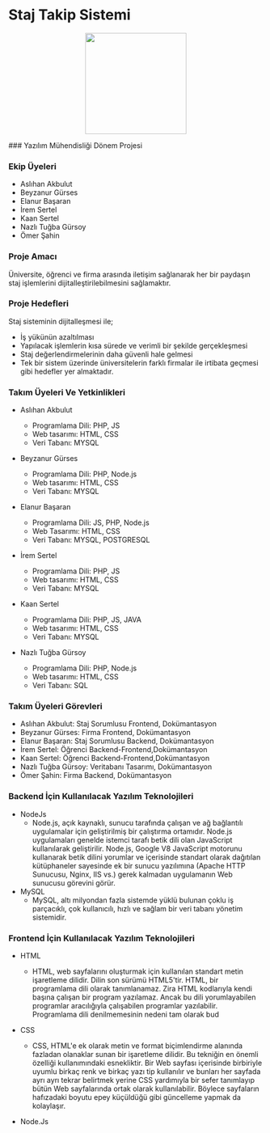 # Staj Takip Sistemi

<p align="center">
  <img src="https://i.pinimg.com/originals/de/62/f1/de62f1d27616b46d59b8be22bc059bf7.jpg" width="200" />  
</p>
### Yazılım Mühendisliği Dönem Projesi

### Ekip Üyeleri
- Aslıhan Akbulut
- Beyzanur Gürses
- Elanur Başaran
- İrem Sertel
- Kaan Sertel
- Nazlı Tuğba Gürsoy
- Ömer Şahin

### Proje Amacı

Üniversite, öğrenci ve firma arasında iletişim sağlanarak her bir paydaşın staj işlemlerini dijitalleştirilebilmesini sağlamaktır.


###  Proje Hedefleri
Staj sisteminin dijitalleşmesi ile;
- İş yükünün azaltılması
- Yapılacak işlemlerin kısa sürede ve verimli bir şekilde gerçekleşmesi
- Staj değerlendirmelerinin daha güvenli hale gelmesi
- Tek bir sistem üzerinde üniversitelerin farklı firmalar ile irtibata geçmesi gibi hedefler yer almaktadır.


### Takım Üyeleri Ve Yetkinlikleri
- Aslıhan Akbulut
	- Programlama Dili: PHP, JS 
	- Web tasarımı: HTML, CSS
	- Veri Tabanı: MYSQL

- Beyzanur Gürses
	- Programlama Dili: PHP, Node.js
	- Web tasarımı: HTML, CSS
	- Veri Tabanı: MYSQL

- Elanur Başaran
	- Programlama Dili: JS, PHP, Node.js
	- Web Tasarımı: HTML, CSS
	- Veri Tabanı: MYSQL, POSTGRESQL

- İrem Sertel
	- Programlama Dili: PHP, JS 
	- Web tasarımı: HTML, CSS
	- Veri Tabanı: MYSQL

- Kaan Sertel
	- Programlama Dili: PHP, JS, JAVA
	- Web tasarımı: HTML, CSS
	- Veri Tabanı: MYSQL

- Nazlı Tuğba Gürsoy
	- Programlama Dili: PHP, Node.js
	- Web tasarımı: HTML, CSS
	- Veri Tabanı: SQL

### Takım Üyeleri Görevleri
- Aslıhan Akbulut: Staj Sorumlusu Frontend, Dokümantasyon
- Beyzanur Gürses: Firma Frontend, Dokümantasyon
- Elanur Başaran: Staj Sorumlusu Backend, Dokümantasyon
- İrem Sertel: Öğrenci Backend-Frontend,Dokümantasyon
- Kaan Sertel: Öğrenci Backend-Frontend,Dokümantasyon
- Nazlı Tuğba Gürsoy: Veritabanı Tasarımı, Dokümantasyon
- Ömer Şahin: Firma Backend, Dokümantasyon


### Backend İçin Kullanılacak Yazılım Teknolojileri
- NodeJs
	- Node.js, açık kaynaklı, sunucu tarafında çalışan ve ağ bağlantılı uygulamalar için geliştirilmiş bir çalıştırma ortamıdır. Node.js uygulamaları genelde istemci tarafı betik dili olan JavaScript kullanılarak geliştirilir. Node.js, Google V8 JavaScript motorunu kullanarak betik dilini yorumlar ve içerisinde standart olarak dağıtılan kütüphaneler sayesinde ek bir sunucu yazılımına (Apache HTTP Sunucusu, Nginx, IIS vs.) gerek kalmadan uygulamanın Web sunucusu görevini görür.
- MySQL 
	- MySQL, altı milyondan fazla sistemde yüklü bulunan çoklu iş parçacıklı, çok kullanıcılı, hızlı ve sağlam bir veri tabanı yönetim sistemidir.

### Frontend İçin Kullanılacak Yazılım Teknolojileri
- HTML
	- HTML, web sayfalarını oluşturmak için kullanılan standart metin işaretleme dilidir. Dilin son sürümü HTML5'tir. HTML, bir programlama dili olarak tanımlanamaz. Zira HTML kodlarıyla kendi başına çalışan bir program yazılamaz. Ancak bu dili yorumlayabilen programlar aracılığıyla çalışabilen programlar yazılabilir. Programlama dili denilmemesinin nedeni tam olarak bud

- CSS
	- CSS, HTML'e ek olarak metin ve format biçimlendirme alanında fazladan olanaklar sunan bir işaretleme dilidir. Bu tekniğin en önemli özelliği kullanımındaki esnekliktir. Bir Web sayfası içerisinde birbiriyle uyumlu birkaç renk ve birkaç yazı tip kullanılır ve bunları her sayfada ayrı ayrı tekrar belirtmek yerine CSS yardımıyla bir sefer tanımlayıp bütün Web sayfalarında ortak olarak kullanılabilir. Böylece sayfaların hafızadaki boyutu epey küçüldüğü gibi güncelleme yapmak da kolaylaşır.
 
- Node.Js

